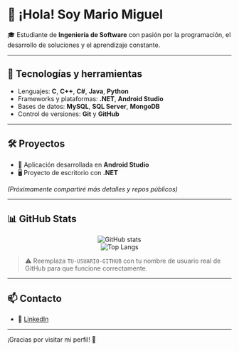 # 👋 ¡Hola! Soy Mario Miguel

🎓 Estudiante de **Ingeniería de Software** con pasión por la programación, el desarrollo de soluciones y el aprendizaje constante.

---

## 🚀 Tecnologías y herramientas

- Lenguajes: **C**, **C++**, **C#**, **Java**, **Python**
- Frameworks y plataformas: **.NET**, **Android Studio**
- Bases de datos: **MySQL**, **SQL Server**, **MongoDB**
- Control de versiones: **Git** y **GitHub**

---

## 🛠️ Proyectos

- 📱 Aplicación desarrollada en **Android Studio**
- 🖥️ Proyecto de escritorio con **.NET**

*(Próximamente compartiré más detalles y repos públicos)*

---

## 📊 GitHub Stats

<p align="center">
  <img src="https://github-readme-stats.vercel.app/api?username=TU-USUARIO-GITHUB&show_icons=true&theme=github_dark" alt="GitHub stats" />
  <br />
  <img src="https://github-readme-stats.vercel.app/api/top-langs/?username=TU-USUARIO-GITHUB&layout=compact&theme=github_dark" alt="Top Langs" />
</p>

> ⚠️ Reemplaza `TU-USUARIO-GITHUB` con tu nombre de usuario real de GitHub para que funcione correctamente.

---

## 📫 Contacto

- 💼 [LinkedIn](https://www.linkedin.com/in/mario-miguel-lim%C3%B3n-cabrera-0821b2320/?trk=opento_sprofile_details)

---

¡Gracias por visitar mi perfil! 🚀
